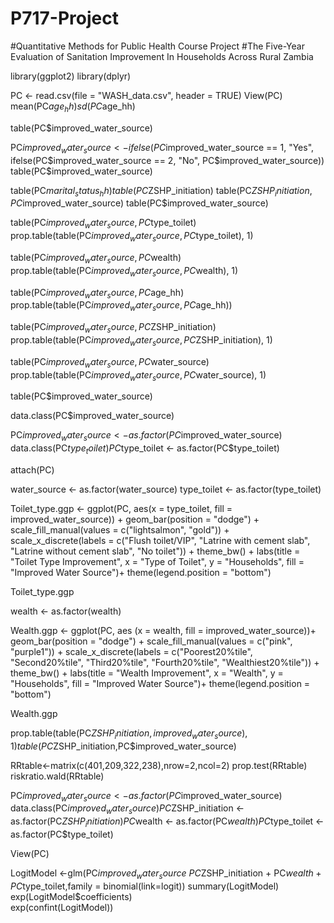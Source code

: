# P717-Project
#Quantitative Methods for Public Health Course Project
#The Five-Year Evaluation of Sanitation Improvement In Households Across Rural Zambia

library(ggplot2)
library(dplyr)

PC <- read.csv(file = "WASH_data.csv", header = TRUE)
View(PC)
mean(PC$age_hh)
sd(PC$age_hh)

table(PC$improved_water_source)

PC$improved_water_source <- ifelse(PC$improved_water_source == 1, "Yes",
                                   ifelse(PC$improved_water_source == 2, "No", PC$improved_water_source))
table(PC$improved_water_source)

table(PC$marital_status_hh)
table(PC$ZSHP_initiation)
table(PC$ZSHP_initiation, PC$improved_water_source)
table(PC$improved_water_source)

table(PC$improved_water_source, PC$type_toilet)
prop.table(table(PC$improved_water_source, PC$type_toilet), 1)

table(PC$improved_water_source, PC$wealth)
prop.table(table(PC$improved_water_source, PC$wealth), 1)

table(PC$improved_water_source, PC$age_hh)
prop.table(table(PC$improved_water_source, PC$age_hh))

table(PC$improved_water_source, PC$ZSHP_initiation)
prop.table(table(PC$improved_water_source, PC$ZSHP_initiation), 1)

table(PC$improved_water_source, PC$water_source)
prop.table(table(PC$improved_water_source, PC$water_source), 1)

table(PC$improved_water_source)

data.class(PC$improved_water_source)

PC$improved_water_source <- as.factor(PC$improved_water_source)
data.class(PC$type_toilet)
PC$type_toilet <- as.factor(PC$type_toilet)

attach(PC)

water_source <- as.factor(water_source)
type_toilet <- as.factor(type_toilet)

Toilet_type.ggp <- ggplot(PC, aes(x = type_toilet, fill = improved_water_source)) +
  geom_bar(position = "dodge") +
  scale_fill_manual(values = c("lightsalmon", "gold")) +
  scale_x_discrete(labels = c("Flush toilet/VIP", "Latrine with cement slab", "Latrine without cement slab", "No toilet")) +
  theme_bw() +
  labs(title = "Toilet Type Improvement", x = "Type of Toilet", y = "Households", fill = "Improved Water Source")+
  theme(legend.position = "bottom")

Toilet_type.ggp

wealth <- as.factor(wealth)

Wealth.ggp <- ggplot(PC, aes (x = wealth, fill = improved_water_source))+
  geom_bar(position = "dodge") +
  scale_fill_manual(values = c("pink", "purple1")) +
  scale_x_discrete(labels = c("Poorest20%tile", "Second20%tile", "Third20%tile", "Fourth20%tile", "Wealthiest20%tile")) +
  theme_bw() +
  labs(title = "Wealth Improvement", x = "Wealth", y = "Households", fill = "Improved Water Source")+
  theme(legend.position = "bottom")

Wealth.ggp

prop.table(table(PC$ZSHP_initiation,improved_water_source),1)
table(PC$ZSHP_initiation,PC$improved_water_source)

RRtable<-matrix(c(401,209,322,238),nrow=2,ncol=2)
prop.test(RRtable)
riskratio.wald(RRtable)

PC$improved_water_source <- as.factor(PC$improved_water_source)
data.class(PC$improved_water_source)
PC$ZSHP_initiation <- as.factor(PC$ZSHP_initiation)
PC$wealth <- as.factor(PC$wealth)
PC$type_toilet <- as.factor(PC$type_toilet)

View(PC)


LogitModel <-glm(PC$improved_water_source ~ PC$ZSHP_initiation + PC$wealth + PC$type_toilet,family = binomial(link=logit))
summary(LogitModel)
exp(LogitModel$coefficients)         
exp(confint(LogitModel))
